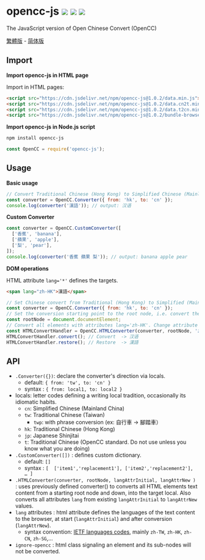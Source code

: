 # opencc-js [![](https://badge.fury.io/js/opencc-js.svg)](https://www.npmjs.com/package/opencc-js) [![](https://github.com/nk2028/opencc-js/workflows/Test/badge.svg)](https://github.com/nk2028/opencc-js/actions?query=workflow%3ATest) [![](https://data.jsdelivr.com/v1/package/npm/opencc-js/badge)](https://www.jsdelivr.com/package/npm/opencc-js)

The JavaScript version of Open Chinese Convert (OpenCC)

[繁體版](README-zh-TW.md) - [简体版](README-zh-CN.md)

## Import

**Import opencc-js in HTML page**

Import in HTML pages:

```html
<script src="https://cdn.jsdelivr.net/npm/opencc-js@1.0.2/data.min.js"></script>          <!-- Required -->
<script src="https://cdn.jsdelivr.net/npm/opencc-js@1.0.2/data.cn2t.min.js"></script>     <!-- For Simplified to Traditional -->
<script src="https://cdn.jsdelivr.net/npm/opencc-js@1.0.2/data.t2cn.min.js"></script>     <!-- For Traditional Chinese to Simplified Chinese -->
<script src="https://cdn.jsdelivr.net/npm/opencc-js@1.0.2/bundle-browser.min.js"></script><!-- Required -->
```

**Import opencc-js in Node.js script**

```sh
npm install opencc-js
```

```javascript
const OpenCC = require('opencc-js');
```

## Usage

**Basic usage**

```javascript
// Convert Traditional Chinese (Hong Kong) to Simplified Chinese (Mainland China)
const converter = OpenCC.Converter({ from: 'hk', to: 'cn' });
console.log(converter('漢語')); // output: 汉语
```

**Custom Converter**

```javascript
const converter = OpenCC.CustomConverter([
  ['香蕉', 'banana'],
  ['蘋果', 'apple'],
  ['梨', 'pear'],
]);
console.log(converter('香蕉 蘋果 梨')); // output: banana apple pear
```

**DOM operations**

HTML attribute `lang='*'` defines the targets.

```html
<span lang="zh-HK">漢語</span>
```

```javascript
// Set Chinese convert from Traditional (Hong Kong) to Simplified (Mainland China)
const converter = OpenCC.Converter({ from: 'hk', to: 'cn' });
// Set the conversion starting point to the root node, i.e. convert the whole page
const rootNode = document.documentElement;
// Convert all elements with attributes lang='zh-HK'. Change attribute value to lang='zh-CN'
const HTMLConvertHandler = OpenCC.HTMLConverter(converter, rootNode, 'zh-HK', 'zh-CN');
HTMLConvertHandler.convert(); // Convert  -> 汉语
HTMLConvertHandler.restore(); // Restore  -> 漢語
```

## API
* `.Converter({})`: declare the converter's direction via locals.
  * default: `{ from: 'tw', to: 'cn' }`
  * syntax : `{ from: local1, to: local2 }`
* locals: letter codes defining a writing local tradition, occasionally its idiomatic habits.
  * `cn`: Simplified Chinese (Mainland China)
  * `tw`: Traditional Chinese (Taiwan)
    * `twp`: with phrase conversion (ex: 自行車 -> 腳踏車）
  * `hk`: Traditional Chinese (Hong Kong)
  * `jp`: Japanese Shinjitai
  * `t`: Traditional Chinese (OpenCC standard. Do not use unless you know what you are doing)
* `.CustomConverter([])` : defines custom dictionary.
  * default: `[]`
  * syntax : `[  ['item1','replacement1'], ['item2','replacement2'], … ]`
* `.HTMLConverter(converter, rootNode, langAttrInitial, langAttrNew )` : uses previously defined converter() to converts all HTML elements text content from a starting root node and down, into the target local. Also converts all attributes `lang` from existing `langAttrInitial` to `langAttrNew` values.
* `lang` attributes : html attribute defines the languages of the text content to the browser, at start (`langAttrInitial`) and after conversion (`langAttrNew`). 
  * syntax convention: [IETF languages codes](https://www.w3.org/International/articles/bcp47/#macro), mainly `zh-TW`, `zh-HK`, `zh-CN`, `zh-SG`,…
* `ignore-opencc` : html class signaling an element and its sub-nodes will not be converted. 
